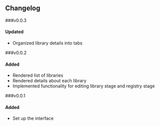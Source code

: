 ## Changelog

###v0.0.3
#### Updated
- Organized library details into tabs

###v0.0.2
#### Added
- Rendered list of libraries
- Rendered details about each library
- Implemented functionality for editing library stage and registry stage

###v0.0.1
#### Added
- Set up the interface

